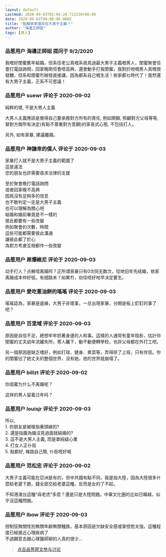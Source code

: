 ```yaml
---
layout: default
Lastmod: 2020-09-03T02:04:20.711530+00:00
date: 2020-09-02T00:00:00.000Z
title: "點解依家還存在大男子主義？"
author: "海邊正師姐"
tags: [男人]
---
```



### 品葱用户 **海邊正師姐** 提问于 9/2/2020
    
我嘅好閨蜜舊年結婚，但系佢老公真嘅系我見過最大男子主義嘅男人，閨蜜聚會佢會打電話詢問，回家晚啲佢會唔高興，還會動手打我閨蜜，我對於咁嘅男人真嘅很發嬲，但系和閨蜜冇辦發直接講，因為都系自己嘅生活！依家都乜時代了！竟然還有大男子主義，正系不可思議！
    
                

### 品葱用户 **suewr** 评论于 2020-09-02
        
純粹的壞, 不是大男人主義  
  
大男人主義應該是覺得自己要承擔對方所有的責任, 例如開銷, 照顧對方父母等等,   
替對方做所有決定(有點不尊重對方意願)的家長式心態, 不包括打人。  
  
另外, 如有家暴, 建議離婚。
        
                

### 品葱用户 **神謙卑的僕人** 评论于 2020-09-03
        
家暴打人就不是大男子主義的範圍了  
這是違法  
您的朋友也許需要尋求法律的支援  
  
至於聚會晚打電話詢問  
或者回家晚不高興  
因爲沒有足夠多的信息  
也不敢判定一定是大男子主義  
也可以理解為關心吧  
結婚和婚前畢竟是不一樣的  
彼此都要有一些改變  
例如聚會的次數，時間  
這些可能都需要彼此溝通  
讓彼此都了於心  
為對方考慮互相都作一些改變
        
                

### 品葱用户 **屌爆維尼** 评论于 2020-09-03
        
动手打人？点解唔离婚阿？正所谓家暴只有0次同无数次，佢哋旧年先结婚，依家离婚成本仲好低。有细路未？如果冇，劝佢唔好咁早决定要生。
        
                

### 品葱用户 **愛吃蔥油餅的瑤瑤** 评论于 2020-09-03
        
瑤瑤認為，家暴是底線，大男子非壞事，一旦出現家暴，分開是板上釘釘的事了吧？
        
                

### 品葱用户 **百里域** 评论于 2020-09-03
        
原因是自信不足，總想牢牢抓著身邊的人和事。這樣的人通常有童年陰影，估計你閨蜜的丈夫幼年流離失所，寄人籬下，動不動便轉學校，也許父母都在外打工吧。  
  
另一個原因是缺乏嗜好，例如打球、健身、煮菜等，弄得除了上班，只有伴侶。你的閨蜜佔了她丈夫的整個世界，沒有她，他的世界就崩塌了。
        
                

### 品葱用户 **billzt** 评论于 2020-09-02
        
你闺蜜为什么不离婚呢？  
  
这样的男人留着过年吗？
        
                

### 品葱用户 **louisjr** 评论于 2020-09-03
        
所以,  
1\. 你朋友是被槍指著頭嫁的?  
2\. 還是指腹為婚沒見過面就結婚的?  
3\. 這不是大男人主義, 而是單純疑心重  
4\. 打女人正仆街  
5\. 點都好, 條路自己簡, 仆街唔好喊
        
                

### 品葱用户 **范松忠** 评论于 2020-09-02
        
大男子主義可能在亞洲是有的，但中共國有點不同，我是指大陸，因為大陸很多什麼給老婆下跪，錢全部交給老婆這種，反而是女的了不起。  
  
不知港澳台這種“母老虎”多麼？還是只是大陸問題。中華文化圈的比如日韓越，似乎沒這種問題。
        
                

### 品葱用户 **lbow** 评论于 2020-09-03
        
控制狂無關性別無關年齡無關種族，基本原因是欠缺安全感或掌控慾太強，這種程度已經接近心理疾病了  
不過願意去跟心理醫師聊的人真的很少…
        
                





> [点击品葱原文参与讨论](https://pincong.rocks/question/30543)

